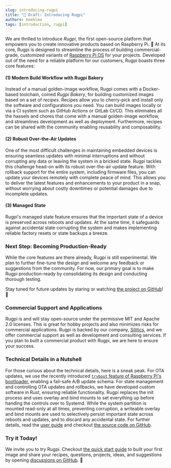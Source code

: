 ```yaml
---
slug: introducing-rugpi
title: "🚧 Draft: Introducing Rugpi"
authors: koehlma
tags: [introduction, rugpi]
---
```


We are thrilled to introduce _Rugpi_, the first open-source platform that empowers you to create innovative products based on Raspberry Pi. 🎉
At its core, Rugpi is designed to streamline the process of building commercial-grade, customized variants of [Raspberry Pi OS](https://www.raspberrypi.com/software/) for your projects.
Developed out of the need for a reliable platform for our customers, Rugpi boasts three core features:

#### (1) Modern Build Workflow with Rugpi Bakery

Instead of a manual golden-image workflow, Rugpi comes with a Docker-based toolchain, coined _Rugpi Bakery_, for building customized images based on a set of _recipes_.
Recipes allow you to cherry-pick and install only the software and configurations you need.
You can build images locally or via a CI system such as GitHub Actions or GitLab CI/CD.
This eliminates all the hassels and chores that come with a manual golden-image workflow, and streamlines development as well as deployment.
Furthermore, recipes can be shared with the community enabling reusability and composability.

#### (2) Robust Over-the-Air Updates

One of the most difficult challenges in maintaining embedded devices is ensuring seamless updates with minimal interruptions and without corrupting any data or leaving the system in a bricked state.
Rugpi tackles this challenge head-on with its robust over-the-air update feature. With rollback support for the entire system, including firmware files, you can update your devices remotely with complete peace of mind.
This allows you to deliver the latest features and enhancements to your product in a snap, without worrying about costly downtimes or potential damages due to incomplete updates.

#### (3) Managed State

Rugpi's managed state feature ensures that the important state of a device is preserved across reboots and updates.
At the same time, it safeguards against accidental state corrupting the system and makes implementing reliable factory resets or state backups a breeze.

### Next Step: Becoming Production-Ready

While the core features are there already, Rugpi is still experimental.
We plan to further fine-tune the design and welcome any feedback or suggestions from the community.
For now, our primary goal is to make Rugpi production-ready by consolidating its design and conducting thorough testing.

Stay tuned for future updates by staring or watching [the project on GitHub](https://github.com/silitics/rugpi)! 📣

### Commercial Support and Applications

Rugpi is and will stay open-source under the permissive MIT and Apache 2.0 licenses.
This is great for hobby projects and also minimizes risks for commercial applications.
Rugpi is backed by our company, [Silitics](https://www.silitics.com), and we offer commercial support as well as development and consulting services.
If you plan to built a commercial product with Rugpi, we are here to ensure your success.

### Technical Details in a Nutshell

For those curious about the technical details, here is a sneak peak.
For OTA updates, we use the recently introduced [`tryboot` feature of Raspberry Pi's bootloader](https://www.raspberrypi.com/documentation/computers/raspberry-pi.html#fail-safe-os-updates-tryboot), enabling a fail-safe A/B update schema.
For state management and controlling OTA updates and rollbacks, we have developed custom software in Rust, ensuring reliable functionality.
Rugpi replaces the init process and uses overlay and bind mounts to set everything up before handing the controls over to Systemd.
While the system partition is mounted read-only at all times, preventing corruption, a writeable overlay and bind mounts are used to selectively persist important state across reboots and updates, and to discard any accidental state.
For further details, read the [user guide](/docs/guide/) and checkout [the source code on GitHub](https://github.com/silitics/rugpi/tree/main).

### Try it Today!

We invite you to try Rugpi.
Checkout [the quick start guide](/docs/getting-started) to built your first image and share your recipes, questions, projects, ideas, and suggestions by opening [discussions on GitHub](https://github.com/silitics/rugpi/discussions). 🚀
